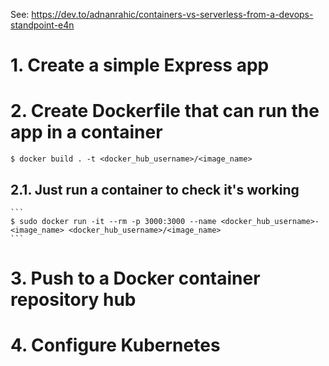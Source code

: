 See: https://dev.to/adnanrahic/containers-vs-serverless-from-a-devops-standpoint-e4n

# 1. Create a simple Express app

# 2. Create Dockerfile that can run the app in a container
```
$ docker build . -t <docker_hub_username>/<image_name>
```
 
## 2.1. Just run a container to check it's working
    ```
    $ sudo docker run -it --rm -p 3000:3000 --name <docker_hub_username>-<image_name> <docker_hub_username>/<image_name>
    ```

# 3. Push to a Docker container repository hub

# 4. Configure Kubernetes